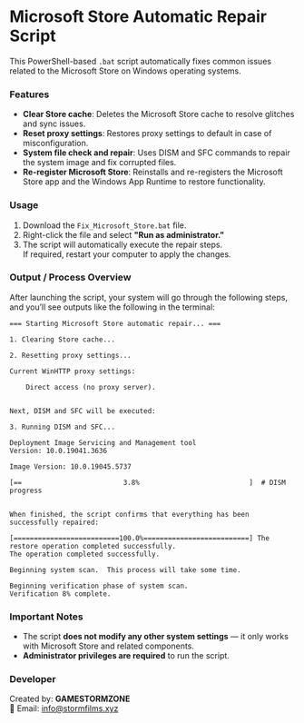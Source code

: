 # Microsoft Store Automatic Repair Script

This PowerShell-based `.bat` script automatically fixes common issues related to the Microsoft Store on Windows operating systems.

### Features

- **Clear Store cache**: Deletes the Microsoft Store cache to resolve glitches and sync issues.
- **Reset proxy settings**: Restores proxy settings to default in case of misconfiguration.
- **System file check and repair**: Uses DISM and SFC commands to repair the system image and fix corrupted files.
- **Re-register Microsoft Store**: Reinstalls and re-registers the Microsoft Store app and the Windows App Runtime to restore functionality.

### Usage

1. Download the `Fix_Microsoft_Store.bat` file.
2. Right-click the file and select **"Run as administrator."**
3. The script will automatically execute the repair steps.  
   If required, restart your computer to apply the changes.

### Output / Process Overview

After launching the script, your system will go through the following steps, and you’ll see outputs like the following in the terminal:

```
=== Starting Microsoft Store automatic repair... ===

1. Clearing Store cache...

2. Resetting proxy settings...

Current WinHTTP proxy settings:

    Direct access (no proxy server).


Next, DISM and SFC will be executed:

3. Running DISM and SFC...

Deployment Image Servicing and Management tool
Version: 10.0.19041.3636

Image Version: 10.0.19045.5737

[==                         3.8%                           ]  # DISM progress


When finished, the script confirms that everything has been successfully repaired:

[==========================100.0%==========================] The restore operation completed successfully.
The operation completed successfully.

Beginning system scan.  This process will take some time.

Beginning verification phase of system scan.
Verification 8% complete.
```

### Important Notes

- The script **does not modify any other system settings** — it only works with Microsoft Store and related components.
- **Administrator privileges are required** to run the script.

### Developer

Created by: **GAMESTORMZONE**  
📧 Email: info@stormfilms.xyz
